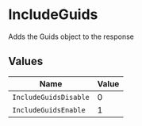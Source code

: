# IncludeGuids

Adds the Guids object to the response



## Values

| Name                  | Value                 |
| --------------------- | --------------------- |
| `IncludeGuidsDisable` | 0                     |
| `IncludeGuidsEnable`  | 1                     |